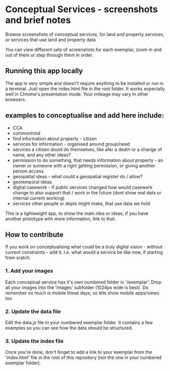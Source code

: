 Conceptual Services - screenshots and brief notes
================

Browse screenshots of conceptual services, for land and property services, or services that use land and property data

You can view different sets of screenshots for each exemplar, zoom in and out of them or step through them in order.


## Running this app locally

The app is very simple and doesn't require anything to be installed or run in a terminal. Just open the index.html file in the root folder. It works especially well in Chrome's presentation mode. Your mileage may vary in other browsers.

## examples to conceptualise and add here include:

- CCA
- commonhold
- find information about property - citizen
- services for information - organised around group/need
- services a citizen dould do themselves, like afer a death or a change of name, and any other ideas?
- permission to do something, that needs information about property - an owner or someone with a right getting permission, or giving another person access
- geospatial ideas - what could a geospatial register do / allow?  
- geotemporal ideas
- digital casework - if public services changed how would casework change to also support that / work in the future (dont show real data or internal current working)
- services other people or depts might make, that use data we hold

This is a lightweight app, to show the main idea or ideas, if you have another prototype with more information, link to that.


## How to contribute

If you work on conceptualising what could be a truly digital vision - without current constraints - add it.  I.e. what would a service be like now, if starting from sratch.


### 1. Add your images

Each conceptual service has it's own numbered folder in '/exemplar'. Drop all your images into the 'images' subfolder (1024px wide is best).  Do remember so much is mobile these days, so lets show mobile apps/views too

### 2. Update the data file

Edit the data.js file in your numbered exemplar folder. It contains a few examples so you can see how the data should be structured.

### 3. Update the index file

Once you're done, don't forget to add a link to your exemplar from the 'index.html' file in the root of this repository (not the one in your numbered exemplar folder).



